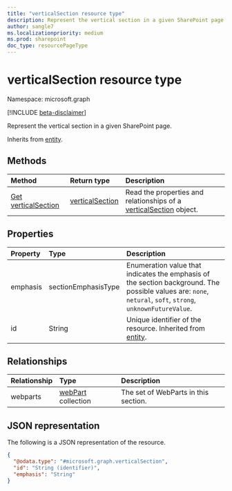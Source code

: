 ```yaml
---
title: "verticalSection resource type"
description: Represent the vertical section in a given SharePoint page
author: sangle7
ms.localizationpriority: medium
ms.prod: sharepoint
doc_type: resourcePageType
---
```


# verticalSection resource type

Namespace: microsoft.graph

[!INCLUDE [beta-disclaimer](../../includes/beta-disclaimer.md)]

Represent the vertical section in a given SharePoint page.

Inherits from [entity](../resources/entity.md).

## Methods
|Method|Return type|Description|
|:---|:---|:---|
|[Get verticalSection](../api/verticalsection-get.md)|[verticalSection](../resources/verticalsection.md)|Read the properties and relationships of a [verticalSection](../resources/verticalsection.md) object.|


## Properties
|Property|Type|Description|
|:---|:---|:---|
|emphasis|sectionEmphasisType|Enumeration value that indicates the emphasis of the section background. The possible values are: `none`, `netural`, `soft`, `strong`, `unknownFutureValue`.|
|id|String|Unique identifier of the resource. Inherited from [entity](../resources/entity.md).|

## Relationships
|Relationship|Type|Description|
|:---|:---|:---|
|webparts|[webPart](../resources/webpart.md) collection|The set of WebParts in this section.|

## JSON representation
The following is a JSON representation of the resource.
<!-- {
  "blockType": "resource",
  "keyProperty": "id",
  "@odata.type": "microsoft.graph.verticalSection",
  "baseType": "microsoft.graph.entity",
  "openType": false
}
-->
``` json
{
  "@odata.type": "#microsoft.graph.verticalSection",
  "id": "String (identifier)",
  "emphasis": "String"
}
```

